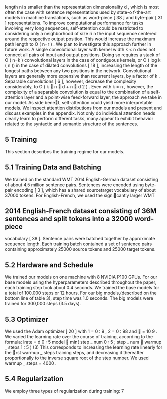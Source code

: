 length ni s smaller than the representation dimensionality d , which is most often the case with sentence representations used by state-o f-the-art models in machine translations, such as word-piece [ 38 ] and byte-pair [ 31 ] representations. To improve computational performance for tasks involving very long sequences, self-attention could be restricted to considering only a neighborhood of size ri n the input sequence centered around the respective output position. This would increase the maximum path length to O ( n=r ) . We plan to investigate this approach further in future work. A single convolutional layer with kernel width k < n does not connect all pairs of input and output positions. Doing so requires a stack of O ( n=k ) convolutional layers in the case of contiguous kernels, or O ( log k ( n )) in the case of dilated convolutions [ 18 ], increasing the length of the longest paths between any two positions in the network. Convolutional layers are generally more expensive than recurrent layers, by a factor of k . Separable convolutions [ 6 ], however, decrease the complexity considerably, to O ( k  n  d + n  d 2 ) . Even with k = n , however, the complexity of a separable convolution is equal to the combination of a self-attention layer and a point-wise feed-forward layer, the approach we take in our model. As side benet, self-attention could yield more interpretable models. We inspect attention distributions from our models and present and discuss examples in the appendix. Not only do individual attention heads clearly learn to perform different tasks, many appear to exhibit behavior related to the syntactic and semantic structure of the sentences.


## 5 Training

This section describes the training regime for our models.


## 5.1 Training Data and Batching

We trained on the standard WMT 2014 English-German dataset consisting of about 4.5 million sentence pairs. Sentences were encoded using byte-pair encoding [ 3 ], which has a shared sourcetarget vocabulary of about 37000 tokens. For English-French, we used the signicantly larger WMT


## 2014 English-French dataset consisting of 36M sentences and split tokens into a 32000 word-piece

vocabulary [ 38 ]. Sentence pairs were batched together by approximate sequence length. Each training batch contained a set of sentence pairs containing approximately 25000 source tokens and 25000 target tokens.


## 5.2 Hardware and Schedule

We trained our models on one machine with 8 NVIDIA P100 GPUs. For our base models using the hyperparameters described throughout the paper, each training step took about 0.4 seconds. We trained the base models for a total of 100,000 steps or 12 hours. For our big models,(described on the bottom line of table 3), step time was 1.0 seconds. The big models were trained for 300,000 steps (3.5 days).


## 5.3 Optimizer

We used the Adam optimizer [ 20 ] with 1 = 0 : 9 , 2 = 0 : 98 and  = 10   9 . We varied the learning rate over the course of training, according to the formula: lrate = d   0 : 5 model  min( step _ num   0 : 5 ; step _ num  warmup _ steps   1 : 5 ) (3) This corresponds to increasing the learning rate linearly for the rst warmup _ steps training steps, and decreasing it thereafter proportionally to the inverse square root of the step number. We used warmup _ steps = 4000 .


## 5.4 Regularization

We employ three types of regularization during training: 7